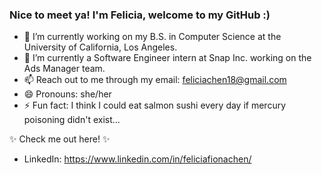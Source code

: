 ### Nice to meet ya! I'm Felicia, welcome to my GitHub :)

- 🔭 I’m currently working on my B.S. in Computer Science at the University of California, Los Angeles.
- 🌱 I’m currently a Software Engineer intern at Snap Inc. working on the Ads Manager team.
- 📫 Reach out to me through my email: feliciachen18@gmail.com
- 😄 Pronouns: she/her
- ⚡ Fun fact: I think I could eat salmon sushi every day if mercury poisoning didn't exist...

✨ Check me out here! ✨
- LinkedIn: https://www.linkedin.com/in/feliciafionachen/
